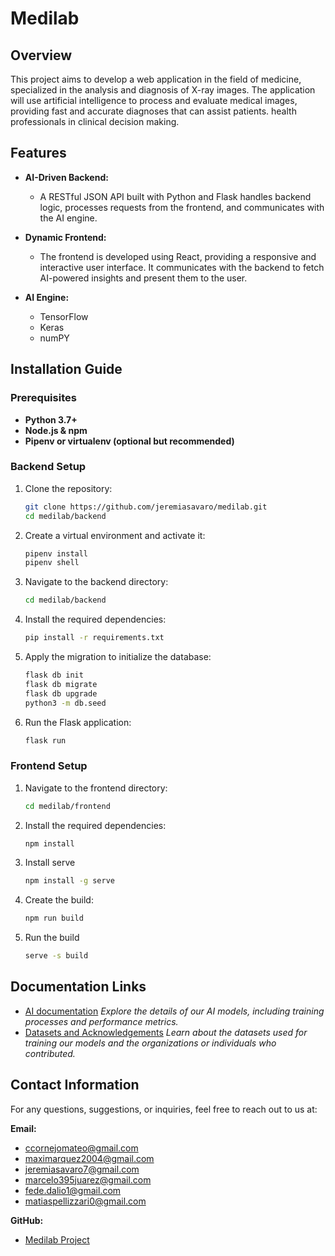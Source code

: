 # Medilab

## Overview

This project aims to develop a web application in the field of medicine, specialized in the analysis and diagnosis of X-ray images. The application will use artificial intelligence to process and evaluate medical images, providing fast and accurate diagnoses that can assist patients. health professionals in clinical decision making.

## Features

- **AI-Driven Backend:**
  - A RESTful JSON API built with Python and Flask handles backend logic, processes requests from the frontend, and communicates with the AI engine.
  
- **Dynamic Frontend:**
  - The frontend is developed using React, providing a responsive and interactive user interface. It communicates with the backend to fetch AI-powered insights and present them to the user.
  
- **AI Engine:**
  - TensorFlow
  - Keras
  - numPY

## Installation Guide

### Prerequisites

- **Python 3.7+**
- **Node.js & npm**
- **Pipenv or virtualenv (optional but recommended)**

### Backend Setup

1. Clone the repository:

   ```bash
   git clone https://github.com/jeremiasavaro/medilab.git
   cd medilab/backend
   ```

2. Create a virtual environment and activate it:

   ```bash
   pipenv install
   pipenv shell
   ```

3. Navigate to the backend directory:

   ```bash
   cd medilab/backend
   ```

4. Install the required dependencies:

   ```bash
   pip install -r requirements.txt
   ```

5. Apply the migration to initialize the database:

   ```bash
   flask db init
   flask db migrate
   flask db upgrade
   python3 -m db.seed
   ```

6. Run the Flask application:

   ```bash
   flask run
   ```

### Frontend Setup

1. Navigate to the frontend directory:

   ```bash
   cd medilab/frontend
   ```

2. Install the required dependencies:

   ```bash
   npm install
   ```

3. Install serve

   ```bash
   npm install -g serve
   ```

4. Create the build:

   ```bash
   npm run build
   ```

5. Run the build

    ```bash
   serve -s build
   ```

## Documentation Links

- [AI documentation](ia_models/docs/models/SVM_DOCUMENTATION.html)
  *Explore the details of our AI models, including training processes and performance metrics.*
- [Datasets and Acknowledgements](ia_models/docs/datasets/datasets_sources_and_aknowledgements.html)
 *Learn about the datasets used for training our models and the organizations or individuals who contributed.*

## Contact Information

For any questions, suggestions, or inquiries, feel free to reach out to us at:

**Email:**

- [ccornejomateo@gmail.com](mailto:ccornejomateo@gmail.com?subject=Inquiry%20about%20Medilab&body=Hello%20team,)
- [maximarquez2004@gmail.com](mailto:maximarquez2004@gmail.com?subject=Inquiry%20about%20Medilab&body=Hello%20team,)
- [jeremiasavaro7@gmail.com](mailto:jeremiasavaro7@gmail.com?subject=Inquiry%20about%20Medilab&body=Hello%20team,)
- [marcelo395juarez@gmail.com](mailto:marcelo395juarez@gmail.com?subject=Inquiry%20about%20Medilab&body=Hello%20team,)
- [fede.dalio1@gmail.com](mailto:fede.dalio1@gmail.com?subject=Inquiry%20about%20Medilab&body=Hello%20team,)
- [matiaspellizzari0@gmail.com](mailto:matiaspellizzari0@gmail.com?subject=Inquiry%20about%20Medilab&body=Hello%20team,)

**GitHub:**

- [Medilab Project](https://github.com/jeremiasavaro/medilab)
